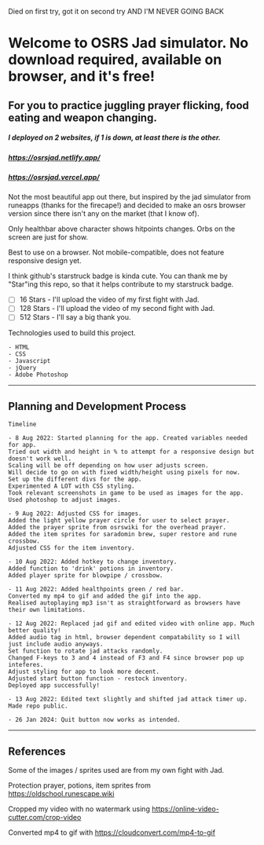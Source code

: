 <!-- OSRS Jad simulator on browser -->
<!-- ZY, 8 Aug 2022 -->

Died on first try, got it on second try AND I'M NEVER GOING BACK

# Welcome to OSRS Jad simulator. No download required, available on browser, and it's free!

## For you to practice juggling prayer flicking, food eating and weapon changing.

##### I deployed on 2 websites, if 1 is down, at least there is the other.
##### https://osrsjad.netlify.app/
##### https://osrsjad.vercel.app/

Not the most beautiful app out there, but inspired by the jad simulator from runeapps (thanks for the firecape!) and decided to make an osrs browser version since there isn't any on the market (that I know of).

Only healthbar above character shows hitpoints changes. Orbs on the screen are just for show.

Best to use on a browser. Not mobile-compatible, does not feature responsive design yet.

I think github's starstruck badge is kinda cute.
You can thank me by "Star"ing this repo, so that it helps contribute to my starstruck badge.

- [ ] 16 Stars - I'll upload the video of my first fight with Jad.
- [ ] 128 Stars - I'll upload the video of my second fight with Jad.
- [ ] 512 Stars - I'll say a big thank you.

Technologies used to build this project.

```
- HTML
- CSS
- Javascript
- jQuery
- Adobe Photoshop
```

---

## Planning and Development Process

```
Timeline

- 8 Aug 2022: Started planning for the app. Created variables needed for app.
Tried out width and height in % to attempt for a responsive design but doesn't work well.
Scaling will be off depending on how user adjusts screen.
Will decide to go on with fixed width/height using pixels for now.
Set up the different divs for the app.
Experimented A LOT with CSS styling.
Took relevant screenshots in game to be used as images for the app.
Used photoshop to adjust images.

- 9 Aug 2022: Adjusted CSS for images.
Added the light yellow prayer circle for user to select prayer.
Added the prayer sprite from osrswiki for the overhead prayer.
Added the item sprites for saradomin brew, super restore and rune crossbow.
Adjusted CSS for the item inventory.

- 10 Aug 2022: Added hotkey to change inventory.
Added function to 'drink' potions in inventory.
Added player sprite for blowpipe / crossbow.

- 11 Aug 2022: Added healthpoints green / red bar.
Converted my mp4 to gif and added the gif into the app.
Realised autoplaying mp3 isn't as straightforward as browsers have their own limitations.

- 12 Aug 2022: Replaced jad gif and edited video with online app. Much better quality!
Added audio tag in html, browser dependent compatability so I will just include audio anyways.
Set function to rotate jad attacks randomly.
Changed F-keys to 3 and 4 instead of F3 and F4 since browser pop up inteferes.
Adjust styling for app to look more decent.
Adjusted start button function - restock inventory.
Deployed app successfully!

- 13 Aug 2022: Edited text slightly and shifted jad attack timer up.
Made repo public.

- 26 Jan 2024: Quit button now works as intended.
```

---

## References

Some of the images / sprites used are from my own fight with Jad.

Protection prayer, potions, item sprites from https://oldschool.runescape.wiki

Cropped my video with no watermark using https://online-video-cutter.com/crop-video

Converted mp4 to gif with https://cloudconvert.com/mp4-to-gif